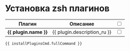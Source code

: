 # Установка zsh плагинов

<script setup>
import { ref, computed } from 'vue'
import { useData } from 'vitepress'
const { theme } = useData()

const zshPlugins = [
  {
    name: 'ohmyzsh/ohmyzsh',
    description_ru: 'Фреймворк для настройки Zsh.',
    description_en: 'Framework for configuring Zsh.',
    link: 'https://github.com/ohmyzsh/ohmyzsh'
  },
  {
    name: 'zsh-users/zsh-autosuggestions',
    description_ru: 'Автозаполнение команд из истории.',
    description_en: 'Command auto-completion from history.',
    link: 'https://github.com/zsh-users/zsh-autosuggestions'
  },
  {
    name: 'zsh-users/zsh-syntax-highlighting',
    description_ru: 'Подсветка синтаксиса команд.',
    description_en: 'Syntax highlighting for commands.',
    link: 'https://github.com/zsh-users/zsh-syntax-highlighting'
  },
  {
    name: 'agkozak/zsh-z',
    description_ru: 'Быстрая навигация по директориям.',
    description_en: 'Quick navigation between directories.',
    link: 'https://github.com/agkozak/zsh-z'
  },
  {
    name: 'zdharma-continuum/fast-syntax-highlighting',
    description_ru: 'Быстрая подсветка синтаксиса.',
    description_en: 'Fast syntax highlighting.',
    link: 'https://github.com/zdharma-continuum/fast-syntax-highlighting'
  },
  {
    name: 'zsh-users/zsh-completions',
    description_ru: 'Дополнительные автодополнения для команд.',
    description_en: 'Additional auto-completions for commands.',
    link: 'https://github.com/zsh-users/zsh-completions'
  },
  {
    name: 'romkatv/powerlevel10k',
    description_ru: 'Настраиваемая тема для Zsh.',
    description_en: 'Customizable theme for Zsh.',
    link: 'https://github.com/romkatv/powerlevel10k'
  },
  {
    name: 'hlissner/zsh-autopair',
    description_ru: 'Автоматическое закрытие скобок и кавычек.',
    description_en: 'Automatically closes brackets and quotes.',
    link: 'https://github.com/hlissner/zsh-autopair'
  },
  {
    name: 'MichaelAquilina/zsh-you-should-use',
    description_ru: 'Напоминает использовать алиасы.',
    description_en: 'Reminds you to use aliases.',
    link: 'https://github.com/MichaelAquilina/zsh-you-should-use'
  },
  {
    name: 'zsh-users/zsh-history-substring-search',
    description_ru: 'Поиск команд в истории по подстроке.',
    description_en: 'Search commands in history by substring.',
    link: 'https://github.com/zsh-users/zsh-history-substring-search'
  }
];

const selectedPlugins = ref({})
zshPlugins.forEach(plugin => {
  selectedPlugins.value[plugin.name] = false
})

const installPluginsCmd = computed(() => {
  const selected = Object.entries(selectedPlugins.value)
    .filter(([_, isSelected]) => isSelected)
    .map(([name]) => name)

  if (selected.length === 0) {
    return {
      fullCommand: '# Выберите плагины для установки',
      zinit_commands: []
    }
  }

  const zinit_commands = selected.map(pluginName => {
    const plugin = zshPlugins.find(p => p.name === pluginName)
    return `# ${plugin.description_en}\nzinit light ${pluginName}`
  })

  return {
    fullCommand: '# === Zinit Plugins ===\n' + zinit_commands.join('\n\n'),
    zinit_commands: zinit_commands
  }
})

const togglePlugin = (pluginName) => {
  selectedPlugins.value[pluginName] = !selectedPlugins.value[pluginName]
}

const selectAll = () => {
  const newState = Object.keys(selectedPlugins.value).some(key => !selectedPlugins.value[key])
  Object.keys(selectedPlugins.value).forEach(key => {
    selectedPlugins.value[key] = newState
  })
}

const isAllSelected = computed(() => {
  return Object.values(selectedPlugins.value).every(value => value)
})
</script>

<style lang="css">
.zsh-plugin-selector .center {
  text-align: center;
}

.package-name-link {
  text-decoration: none;
  color: inherit;
}

.package-name-link:hover {
  text-decoration: underline;
}
</style>

<div class="zsh-plugin-selector">
  <div>
    <table>
      <thead>
        <tr>
          <th class="center">Плагин</th>
          <th class="center">Описание</th>
          <th class="center">
            <input type="checkbox" :checked="isAllSelected" @change="selectAll">
          </th>
        </tr>
      </thead>
      <tbody>
        <tr v-for="plugin in zshPlugins" :key="plugin.name">
          <td class="center">
            <a :href="plugin.link" target="_blank" class="package-name-link"><b>{{ plugin.name }}</b></a>
          </td>
          <td>{{ plugin.description_ru }}</td>
          <td class="center">
            <input type="checkbox" :checked="selectedPlugins[plugin.name]" @change="togglePlugin(plugin.name)">
          </td>
        </tr>
      </tbody>
    </table>
  </div>
</div>

```bash-vue
{{ installPluginsCmd.fullCommand }}
```
